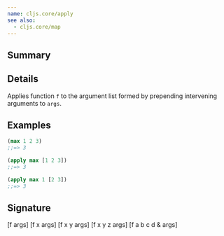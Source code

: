 ```yaml
---
name: cljs.core/apply
see also:
  - cljs.core/map
---
```


## Summary

## Details

Applies function `f` to the argument list formed by prepending intervening
arguments to `args`.

## Examples

```clj
(max 1 2 3)
;;=> 3

(apply max [1 2 3])
;;=> 3

(apply max 1 [2 3])
;;=> 3
```

## Signature
[f args]
[f x args]
[f x y args]
[f x y z args]
[f a b c d & args]
